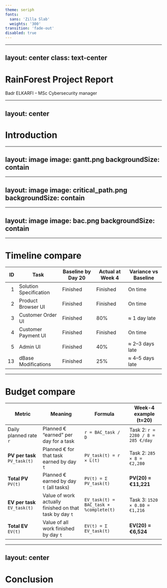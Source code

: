 ```yaml
---
theme: seriph
fonts:
  sans: 'Zilla Slab'
  weights: '300'
transition: 'fade-out'
disabled: true
---
```


---
layout: center
class: text-center
---

# RainForest Project Report 
Badr ELKARFI – MSc Cybersecurity manager

<!-- 

hello My name is badr elkarfi, and today I’ll present my analysis of the RainForest project — the Customer Order Management System for ACME Distribution. I’ll walk you through the original plan, what actually happened by Week 4, why the deviations occurred, and what we can do to get the project back on track 

-->

---
layout: center
---

# Introduction

<!-- 

Before diving into the numbers, I want to share five principles that guided my analysis.
First, realistic planning — we must account for real-world constraints like HR availability and learning curves.
Second, Earned Value Management — it’s the only way to objectively measure if we’re on track.
Third, proactive risk management — because changes, like client feedback, are inevitable.
Fourth, skill-based resourcing — a Skill Level 4 developer isn’t just ‘less experienced’ — they’re 20% less productive, and that impacts timelines.
And finally, continuous client communication — because waiting until the end to show the product guarantees rework. 

-->

---
layout: image
image: gantt.png
backgroundSize: contain
---

<!--

Adjusted hours = Estimated hours × (5 / skill level)
Capacity/week = 40h × availability.
Duration (weeks) = Adjusted ÷ Capacity; 1w = 5d.
“≈” means rounded up to whole days for planning.

-->

---
layout: image
image: critical_path.png
backgroundSize: contain
---

<!--


If any task on it is late, the whole project is late
How long each task takes:
Who waits for whom
arliest start/finish pass:
Pick the chain that finishes last: that’s the critical path.

-->

---
layout: image
image: bac.png
backgroundSize: contain
---

<!--

Convert effort to hours (if in days): 1 day = 8 h.
Adjust for productivity (skill level) Adjusted hours = Estimated hours × (5 / skill level)
Cost per task: Adjusted hours × hourly rate
BAC = sum of all task costs

-->

---

# Timeline compare

| ID | Task                   | Baseline by Day 20 | Actual at Week 4 | Variance vs Baseline | 
| -: | ---------------------- | ------------------ | ---------------- | -------------------- | 
|  1 | Solution Specification | Finished           | Finished         | On time              | 
|  2 | Product Browser UI     | Finished           | Finished         | On time              | 
|  3 | Customer Order UI      | Finished           | 80%              | ≈ 1 day late         | 
|  4 | Customer Payment UI    | Finished           | Finished         | On time              | 
|  5 | Admin UI               | Finished           | 40%              | ≈ 2–3 days late      | 
| 13 | dBase Modifications    | Finished           | 25%              | ≈ 4–5 days late      |


<!--

schedule; critical path unchanged (1→2→3→7→8→12)

-->

---


# Budget compare

| Metric                       | Meaning                                                 | Formula                                | Week-4 example (t=20)              |
| ---------------------------- | ------------------------------------------------------- | -------------------------------------- | ---------------------------------- |
| Daily planned rate `r`       | Planned € “earned” per day for a task                   | `r = BAC_task / D`                     | Task 2: `r = 2280 / 8 = 285 €/day` |
| **PV per task** `PV_task(t)` | Planned € for that task earned by day `t`               | `PV_task(t) = r × L(t)`                | Task 2: `285 × 8 = €2,280`         |
| **Total PV** `PV(t)`         | Planned € earned by day `t` (all tasks)                 | `PV(t) = Σ PV_task(t)`                 | **PV(20) = €11,221**               |
| **EV per task** `EV_task(t)` | Value of work actually finished on that task by day `t` | `EV_task(t) = BAC_task × %complete(t)` | Task 3: `1520 × 0.80 = €1,216`     |
| **Total EV** `EV(t)`         | Value of all work finished by day `t`                   | `EV(t) = Σ EV_task(t)`                 | **EV(20) = €6,524**                |

<!--

earned ~58% of planned progress

-->


---
layout: center
---

# Conclusion

<!--

and to conclude, The single most important thing I learned: Project success depends on adapting to real performance data  not sticking to an unrealistic plan

-->
